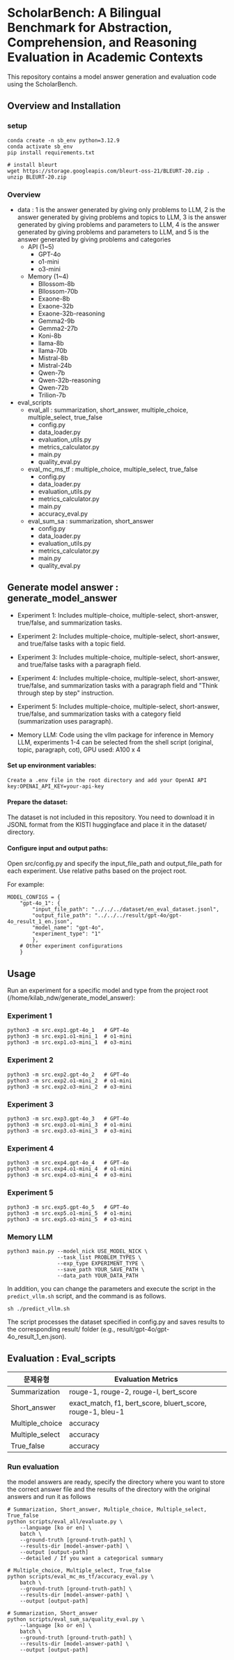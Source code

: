 # ScholarBench: A Bilingual Benchmark for Abstraction, Comprehension, and Reasoning Evaluation in Academic Contexts
This repository contains a model answer generation and evaluation code using the ScholarBench.

## Overview and Installation

### setup

    conda create -n sb_env python=3.12.9
    conda activate sb_env
    pip install requirements.txt
     
    # install bleurt
    wget https://storage.googleapis.com/bleurt-oss-21/BLEURT-20.zip .
    unzip BLEURT-20.zip

### Overview
- data : 1 is the answer generated by giving only problems to LLM, 2 is the answer generated by giving problems and topics to LLM, 3 is the answer generated by giving problems and parameters to LLM, 4 is the answer generated by giving problems and parameters to LLM, and 5 is the answer generated by giving problems and categories
    - API (1~5) 
        - GPT-4o 
        - o1-mini
        - o3-mini
    - Memory (1~4)
        - Bllossom-8b
        - Bllossom-70b
        - Exaone-8b
        - Exaone-32b
        - Exaone-32b-reasoning
        - Gemma2-9b
        - Gemma2-27b
        - Koni-8b
        - llama-8b
        - llama-70b
        - Mistral-8b
        - Mistral-24b
        - Qwen-7b
        - Qwen-32b-reasoning
        - Qwen-72b
        - Trilion-7b
- eval_scripts
    - eval_all : summarization, short_answer, multiple_choice, multiple_select, true_false
        - config.py
        - data_loader.py
        - evaluation_utils.py
        - metrics_calculator.py
        - main.py
        - quality_eval.py
    - eval_mc_ms_tf : multiple_choice, multiple_select, true_false
        - config.py
        - data_loader.py
        - evaluation_utils.py
        - metrics_calculator.py
        - main.py
        - accuracy_eval.py
    - eval_sum_sa : summarization, short_answer
        - config.py
        - data_loader.py
        - evaluation_utils.py
        - metrics_calculator.py
        - main.py
        - quality_eval.py



## Generate model answer : generate_model_answer

- Experiment 1: Includes multiple-choice, multiple-select, short-answer, true/false, and summarization tasks.
  
- Experiment 2: Includes multiple-choice, multiple-select, short-answer, and true/false tasks with a topic field.

- Experiment 3: Includes multiple-choice, multiple-select, short-answer, and true/false tasks with a paragraph field.

- Experiment 4: Includes multiple-choice, multiple-select, short-answer, true/false, and summarization tasks with a paragraph field and "Think through step by step" instruction.

- Experiment 5: Includes multiple-choice, multiple-select, short-answer, true/false, and summarization tasks with a category field (summarization uses paragraph).

- Memory LLM: Code using the vllm package for inference in Memory LLM, experiments 1-4 can be selected from the shell script (original, topic, paragraph, cot), GPU used: A100 x 4


#### Set up environment variables:

    Create a .env file in the root directory and add your OpenAI API key:OPENAI_API_KEY=your-api-key

#### Prepare the dataset:

The dataset is not included in this repository. You need to download it in JSONL format from the KISTI huggingface and place it in the dataset/ directory.

#### Configure input and output paths:

Open src/config.py and specify the input_file_path and output_file_path for each experiment. Use relative paths based on the project root.

For example:

    MODEL_CONFIGS = {
        "gpt-4o_1": {
            "input_file_path": "../../../dataset/en_eval_dataset.jsonl",
            "output_file_path": "../../../result/gpt-4o/gpt-4o_result_1_en.json",
            "model_name": "gpt-4o",
            "experiment_type": "1"
            },
        # Other experiment configurations
        }


## Usage
Run an experiment for a specific model and type from the project root (/home/kilab_ndw/generate_model_answer):
### Experiment 1

    python3 -m src.exp1.gpt-4o_1   # GPT-4o
    python3 -m src.exp1.o1-mini_1  # o1-mini
    python3 -m src.exp1.o3-mini_1  # o3-mini

### Experiment 2
    python3 -m src.exp2.gpt-4o_2   # GPT-4o
    python3 -m src.exp2.o1-mini_2  # o1-mini
    python3 -m src.exp2.o3-mini_2  # o3-mini

### Experiment 3
    python3 -m src.exp3.gpt-4o_3   # GPT-4o
    python3 -m src.exp3.o1-mini_3  # o1-mini
    python3 -m src.exp3.o3-mini_3  # o3-mini

### Experiment 4
    python3 -m src.exp4.gpt-4o_4   # GPT-4o
    python3 -m src.exp4.o1-mini_4  # o1-mini
    python3 -m src.exp4.o3-mini_4  # o3-mini

### Experiment 5
    python3 -m src.exp5.gpt-4o_5   # GPT-4o
    python3 -m src.exp5.o1-mini_5  # o1-mini
    python3 -m src.exp5.o3-mini_5  # o3-mini

### Memory LLM
    python3 main.py --model_nick USE_MODEL_NICK \
                    --task_list PROBLEM_TYPES \
                    --exp_type EXPERIMENT_TYPE \
                    --save_path YOUR_SAVE_PATH \
                    --data_path YOUR_DATA_PATH

In addition, you can change the parameters and execute the script in the `predict_vllm.sh` script, and the command is as follows.

    sh ./predict_vllm.sh


The script processes the dataset specified in config.py and saves results to the corresponding result/ folder (e.g., result/gpt-4o/gpt-4o_result_1_en.json).

## Evaluation : Eval_scripts

| 문제유형   |  Evaluation Metrics      |
|-------------------|-----------------------------|
| Summarization   | rouge-1, rouge-2, rouge-l, bert_score  |
| Short_answer   | exact_match, f1, bert_score, bluert_score, rouge-1, bleu-1    |
| Multiple_choice         | accuracy |
| Multiple_select      |   accuracy  |
| True_false      | accuracy  |

### Run evaluation
the model answers are ready, specify the directory where you want to store the correct answer file and the results of the directory with the original answers and run it as follows

    # Summarization, Short_answer, Multiple_choice, Multiple_select, True_false
    python scripts/eval_all/evaluate.py \
        --language [ko or en] \
        batch \
        --ground-truth [ground-truth-path] \
        --results-dir [model-answer-path] \
        --output [output-path]
        --detailed / If you want a categorical summary

    # Multiple_choice, Multiple_select, True_false
    python scripts/eval_mc_ms_tf/accuracy_eval.py \
        batch \
        --ground-truth [ground-truth-path] \
        --results-dir [model-answer-path] \
        --output [output-path]
    
    # Summarization, Short_answer
    python scripts/eval_sum_sa/quality_eval.py \
        --language [ko or en] \
        batch \
        --ground-truth [ground-truth-path] \
        --results-dir [model-answer-path] \
        --output [output-path]
